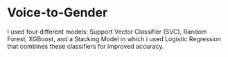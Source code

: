 # Voice-to-Gender
I used four different models: Support Vector Classifier (SVC), Random Forest, XGBoost, and a Stacking Model in which i used Logistic Regression that combines these classifiers for improved accuracy.
